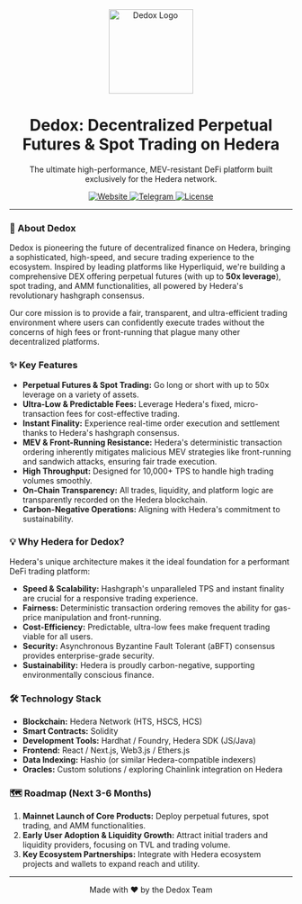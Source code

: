 <div align="center">
  <img src="https://path/to/your/logo.png" alt="Dedox Logo" width="150"/>
  <h1>Dedox: Decentralized Perpetual Futures & Spot Trading on Hedera</h1>
  <p>The ultimate high-performance, MEV-resistant DeFi platform built exclusively for the Hedera network.</p>
  
  <p>
    <a href="https://dedox.xyz" target="_blank">
      <img src="https://img.shields.io/badge/Website-Live-blue?style=for-the-badge&logo=vercel" alt="Website"/>
    </a>
    <a href="https://t.me/kekatsuragi" target="_blank">
      <img src="https://img.shields.io/badge/Telegram-Join-2CA5E0?style=for-the-badge&logo=telegram&logoColor=white" alt="Telegram"/>
    </a>
    <a href="https://github.com/dedoxf" target="_blank">
      <img src="https://img.shields.io/github/license/dedox/dedox?style=for-the-badge&color=blue" alt="License"/>
    </a>
  </p>
</div>

---

### 🚀 About Dedox

Dedox is pioneering the future of decentralized finance on Hedera, bringing a sophisticated, high-speed, and secure trading experience to the ecosystem. Inspired by leading platforms like Hyperliquid, we're building a comprehensive DEX offering perpetual futures (with up to **50x leverage**), spot trading, and AMM functionalities, all powered by Hedera's revolutionary hashgraph consensus.

Our core mission is to provide a fair, transparent, and ultra-efficient trading environment where users can confidently execute trades without the concerns of high fees or front-running that plague many other decentralized platforms.

### ✨ Key Features

*   **Perpetual Futures & Spot Trading:** Go long or short with up to 50x leverage on a variety of assets.
*   **Ultra-Low & Predictable Fees:** Leverage Hedera's fixed, micro-transaction fees for cost-effective trading.
*   **Instant Finality:** Experience real-time order execution and settlement thanks to Hedera's hashgraph consensus.
*   **MEV & Front-Running Resistance:** Hedera's deterministic transaction ordering inherently mitigates malicious MEV strategies like front-running and sandwich attacks, ensuring fair trade execution.
*   **High Throughput:** Designed for 10,000+ TPS to handle high trading volumes smoothly.
*   **On-Chain Transparency:** All trades, liquidity, and platform logic are transparently recorded on the Hedera blockchain.
*   **Carbon-Negative Operations:** Aligning with Hedera's commitment to sustainability.

### 💡 Why Hedera for Dedox?

Hedera's unique architecture makes it the ideal foundation for a performant DeFi trading platform:

*   **Speed & Scalability:** Hashgraph's unparalleled TPS and instant finality are crucial for a responsive trading experience.
*   **Fairness:** Deterministic transaction ordering removes the ability for gas-price manipulation and front-running.
*   **Cost-Efficiency:** Predictable, ultra-low fees make frequent trading viable for all users.
*   **Security:** Asynchronous Byzantine Fault Tolerant (aBFT) consensus provides enterprise-grade security.
*   **Sustainability:** Hedera is proudly carbon-negative, supporting environmentally conscious finance.

### 🛠️ Technology Stack

*   **Blockchain:** Hedera Network (HTS, HSCS, HCS)
*   **Smart Contracts:** Solidity
*   **Development Tools:** Hardhat / Foundry, Hedera SDK (JS/Java)
*   **Frontend:** React / Next.js, Web3.js / Ethers.js
*   **Data Indexing:** Hashio (or similar Hedera-compatible indexers)
*   **Oracles:** Custom solutions / exploring Chainlink integration on Hedera

### 🗺️ Roadmap (Next 3-6 Months)

1.  **Mainnet Launch of Core Products:** Deploy perpetual futures, spot trading, and AMM functionalities.
2.  **Early User Adoption & Liquidity Growth:** Attract initial traders and liquidity providers, focusing on TVL and trading volume.
3.  **Key Ecosystem Partnerships:** Integrate with Hedera ecosystem projects and wallets to expand reach and utility.



---

<div align="center">
  <p>Made with ❤️ by the Dedox Team</p>
</div>
